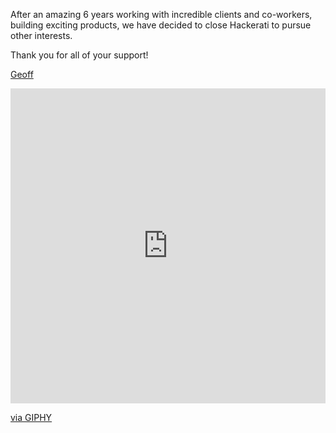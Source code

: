 After an amazing 6 years working with incredible clients and co-workers, building exciting products, we have decided to close Hackerati to pursue other interests.

Thank you for all of your support!

[Geoff](https://linkedin.com/in/geoffscott)

<div style="width:100%;height:0;padding-bottom:100%;position:relative;"><iframe src="https://giphy.com/embed/VjL74V63EPnpe" width="100%" height="100%" style="position:absolute" frameBorder="0" class="giphy-embed" allowFullScreen></iframe></div><p><a href="https://giphy.com/gifs/foxadhd-fox-animation-domination-high-def-VjL74V63EPnpe">via GIPHY</a></p>
